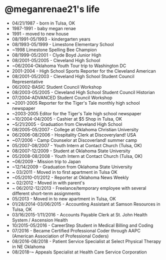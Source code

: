 @meganrenae21's life
===============

- 04/21/1987 - born in Tulsa, OK
- 1987-1991 - baby megan renae
- 1991 - moved to new house
- 08/1991-05/1993 - kindergarten years
- 08/1993-05/1999 - Limestone Elementary School
- ~1998 Limestone Spelling Bee Champion
- 08/1999-05/2001 - Clyde Boyd Junior High
- 08/2001-05/2005 - Cleveland High School
- ~06/2004-Oklahoma Youth Tour trip to Washington DC
- 2001-2004 - High School Sports Reporter for the Cleveland American
- 08/2001-05/2003 - Cleveland High School Student Council Representative
- 06/2002-BASIC Student Council Workshop
- 08/2003-05/2005 - Cleveland High School Student Council Historian
- 07/2004-ADVANCED Student Council Workshop
- ~2001-2005 Reporter for the Tiger's Tale monthly high school newspaper
- ~2003-2005 Editor for the Tiger's Tale high school newspaper
- ~10/2004-04/2005 - Cashier at $5 Shop in Tulsa, OK
- ~5/21/2005 - Graduation from Cleveland High School
- 08/2005-05/2007 - College at Oklahoma Christian University
- 06/2006-08/2006 - Hospitality Clerk at Discoveryland! USA
- ~07/2006 - Camp Counselor at Discoverland! summer camp
- 05/2007-08/2007 - Youth Intern at Contact Church (Tulsa, OK)
- 08/2007-12/2009 - Student at Oklahoma State University
- 05/2008-08/2008 - Youth Intern at Contact Church (Tulsa, OK)
- ~06/2009 - Mission trip to Japan
- ~12/14/2009 - Graduation from Oklahoma State University
- ~ 03/2011 - Moved in to first apartment in Tulsa OK
- ~05/2010-01/2012 - Reporter at Oklahoma News Weekly
- ~ 02/2012 - Moved in with parent's
- ~ 06/2012-12/2013 - Freelance/temporary employee with several different short-term assignments
- 05/2013 - Moved in to new apartment in Tulsa, OK
- 01/28/2014-03/06/2015 - Accounting Assistant at Samson Resources in Tulsa, OK
- 03/16/2015-1/11/2016 - Accounts Payable Clerk at St. John Health System / Ascension Health
- 10/2015-05/2016 - CareerStep Student in Medical Billing and Coding
- 07/2016 - Became Certified Professional Coder through AAPC (American Association of Professional Coders)
- 08/2016-08/2018 - Patient Service Specialist at Select Physical Therapy in NE Oklahoma
- 08/2018-~ Appeals Specialist at Health Care Service Corporation

